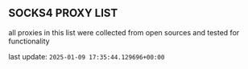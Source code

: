 ## SOCKS4 PROXY LIST

all proxies in this list were collected from open sources and tested for functionality

last update: `2025-01-09 17:35:44.129696+00:00`